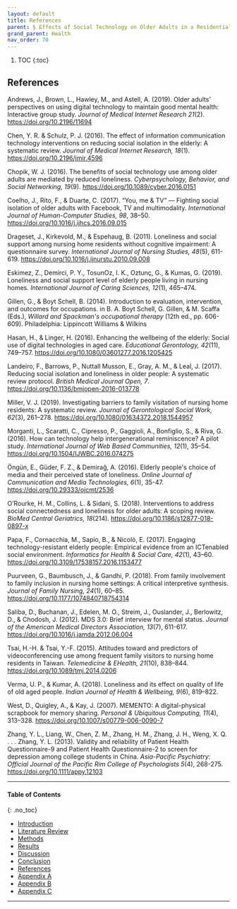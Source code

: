 ```yaml
---
layout: default
title: References  
parent: § Effects of Social Technology on Older Adults in a Residential Living Facility 
grand_parent: Health
nav_order: 70 
---
```

<style>
.dont-break-out {
  /* These are technically the same, but use both */
  overflow-wrap: break-word;
  word-wrap: break-word;

     -ms-word-break: break-all;
  /* This is the dangerous one in WebKit, as it breaks things wherever */
  word-break: break-all;
  /* Instead use this non-standard one: */
  word-break: break-word;
}

.youtube-container {
    position: relative;
    width: 100%;
    height: 0;
    padding-bottom: 56.25%;
}
.youtube-video {
    position: absolute;
    top: 0;
    left: 0;
    width: 100%;
    height: 100%;
}

</style>

<div class="dont-break-out" markdown="1">

1. TOC
{:toc}

## References
Andrews, J., Brown, L., Hawley, M., and Astell, A. (2019). Older adults’ perspectives on using digital technology to maintain good mental health: Interactive group study. *Journal of Medical Internet Research 21*(2). https://doi.org/10.2196/11694 

Chen, Y. R. & Schulz, P. J. (2016). The effect of information communication technology interventions on reducing social isolation in the elderly: A systematic review. *Journal of Medical Internet Research, 18*(1). https://doi.org/10.2196/jmir.4596 

Chopik, W. J. (2016). The benefits of social technology use among older adults are mediated by reduced loneliness. *Cyberpsychology, Behavior, and Social Networking, 19*(9). https://doi.org/10.1089/cyber.2016.0151

Coelho, J., Rito, F., & Duarte, C. (2017). “You, me & TV” — Fighting social isolation of older adults with Facebook, TV and multimodality. *International Journal of Human-Computer Studies, 98*, 38–50. https://doi.org/10.1016/j.ijhcs.2016.09.015

Drageset, J., Kirkevold, M., & Espehaug, B. (2011). Loneliness and social support among nursing home residents without cognitive impairment: A questionnaire survey. *International Journal of Nursing Studies, 48*(5), 611-619. https://doi.org/10.1016/j.ijnurstu.2010.09.008 

Eskimez, Z., Demirci, P. Y., TosunOz, I. K., Oztunç, G., & Kumas, G. (2019). Loneliness and social support level of elderly people living in nursing homes. *International Journal of Caring Sciences, 12*(1), 465–474. 

Gillen, G., & Boyt Schell, B. (2014). Introduction to evaluation, intervention, and outcomes for occupations. in B. A. Boyt Schell, G. Gillen, & M. Scaffa (Eds.), *Willard and Spackman's occupational therapy* (12th ed., pp. 606-609). Philadelphia: Lippincott Williams & Wilkins 

Hasan, H., & Linger, H. (2016). Enhancing the wellbeing of the elderly: Social use of digital technologies in aged care. *Educational Gerontology, 42*(11), 749–757. https://doi.org/10.1080/03601277.2016.1205425

Landeiro, F., Barrows, P., Nuttall Musson, E., Gray, A. M., & Leal, J. (2017). Reducing social isolation and loneliness in older people: A systematic review protocol. *British Medical Journal Open, 7*. https://doi.org/10.1136/bmjopen-2016-013778 

Miller, V. J. (2019). Investigating barriers to family visitation of nursing home residents: A systematic review. *Journal of Gerontological Social Work, 62*(3), 261–278. https://doi.org/10.1080/01634372.2018.1544957 

Morganti, L., Scaratti, C., Cipresso, P., Gaggioli, A., Bonfiglio, S., & Riva, G. (2016). How can technology help intergenerational reminiscence? A pilot study. *International Journal of Web Based Communities, 12*(1), 35–54. https://doi.org/10.1504/IJWBC.2016.074275 

Öngün, E., Güder, F. Z., & Demirağ, A. (2016). Elderly people's choice of media and their perceived state of loneliness. *Online Journal of Communication and Media Technologies, 6*(1), 35-47. https://doi.org/10.29333/ojcmt/2536 

O’Rourke, H. M., Collins, L. & Sidani, S. (2018). Interventions to address social connectedness and loneliness for older adults: A scoping review. *BioMed Central Geriatrics, 18*(214). https://doi.org/10.1186/s12877-018-0897-x 

Papa, F., Cornacchia, M., Sapio, B., & Nicolò, E. (2017). Engaging technology-resistant elderly people: Empirical evidence from an ICTenabled social environment. *Informatics for Health & Social Care, 42*(1), 43–60. https://doi.org/10.3109/17538157.2016.1153477 

Puurveen, G., Baumbusch, J., & Gandhi, P. (2018). From family involvement to family inclusion in nursing home settings: A critical interpretive synthesis. *Journal of Family Nursing, 24*(1), 60–85. https://doi.org/10.1177/1074840718754314 

Saliba, D., Buchanan, J., Edelen, M. O., Streim, J., Ouslander, J., Berlowitz, D., & Chodosh, J. (2012). MDS 3.0: Brief interview for mental status. *Journal of the American Medical Directors Association, 13*(7), 611-617. https://doi.org/10.1016/j.jamda.2012.06.004 

Tsai, H.-H. & Tsai, Y.-F. (2015). Attitudes toward and predictors of videoconferencing use among frequent family visitors to nursing home residents in Taiwan. *Telemedicine & EHealth, 21*(10), 838–844. https://doi.org/10.1089/tmj.2014.0206 

Verma, U. P., & Kumar, A. (2018). Loneliness and its effect on quality of life of old aged people. *Indian Journal of Health & Wellbeing, 9*(6), 819–822. 

West, D., Quigley, A., & Kay, J. (2007). MEMENTO: A digital-physical scrapbook for memory sharing. *Personal & Ubiquitous Computing, 11*(4), 313–328. https://doi.org/10.1007/s00779-006-0090-7 

Zhang, Y. L., Liang, W., Chen, Z. M., Zhang, H. M., Zhang, J. H., Weng, X. Q. . . . Zhang, Y. L. (2013). Validity and reliability of Patient Health Questionnaire-9 and Patient Health Questionnaire-2 to screen for depression among college students in China. *Asia-Pacific Psychiatry: Official Journal of the Pacific Rim College of Psychologists 5*(4), 268-275. https://doi.org/10.1111/appy.12103


***

#### Table of Contents
{: .no_toc}

<ul><li> <a href="/docs/health/Effects-of-Social-Technology-on-Older-Adults-in-a-Residential-Living-Facility-1/">Introduction</a></li><li> <a href="/docs/health/Effects-of-Social-Technology-on-Older-Adults-in-a-Residential-Living-Facility-2/">Literature Review</a></li><li> <a href="/docs/health/Effects-of-Social-Technology-on-Older-Adults-in-a-Residential-Living-Facility-3/">Methods</a></li><li> <a href="/docs/health/Effects-of-Social-Technology-on-Older-Adults-in-a-Residential-Living-Facility-4/">Results</a></li><li> <a href="/docs/health/Effects-of-Social-Technology-on-Older-Adults-in-a-Residential-Living-Facility-5/">Discussion</a></li><li> <a href="/docs/health/Effects-of-Social-Technology-on-Older-Adults-in-a-Residential-Living-Facility-6/">Conclusion</a></li><li> <a href="/docs/health/Effects-of-Social-Technology-on-Older-Adults-in-a-Residential-Living-Facility-7/">References</a></li><li> <a href="/docs/health/Effects-of-Social-Technology-on-Older-Adults-in-a-Residential-Living-Facility-8/">Appendix A</a></li><li> <a href="/docs/health/Effects-of-Social-Technology-on-Older-Adults-in-a-Residential-Living-Facility-9/">Appendix B</a></li><li> <a href="/docs/health/Effects-of-Social-Technology-on-Older-Adults-in-a-Residential-Living-Facility-10/">Appendix C</a></li></ul>

***

</div>
